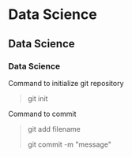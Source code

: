 # Data Science
## Data Science
### Data Science

Command to initialize git repository
 > git init

Command to commit
 > git add filename
 >
 > git commit -m "message"
